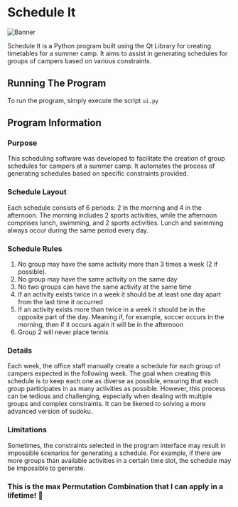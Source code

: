 # Schedule It

![Banner](Banner.png)

Schedule It is a Python program built using the Qt Library for creating timetables for a summer camp. It aims to assist in generating schedules for groups of campers based on various constraints.

## Running The Program

To run the program, simply execute the script `ui.py`

## Program Information

### Purpose
This scheduling software was developed to facilitate the creation of group schedules for campers at a summer camp. It automates the process of generating schedules based on specific constraints provided.

### Schedule Layout
Each schedule consists of 6 periods: 2 in the morning and 4 in the afternoon. The morning includes 2 sports activities, while the afternoon comprises lunch, swimming, and 2 sports activities. Lunch and swimming always occur during the same period every day.

### Schedule Rules
1. No group may have the same activity more than 3 times a week (2 if possible).
2. No group may have the same activity on the same day
3. No two groups can have the same activity at the same time
4. If an activity exists twice in a week it should be at least one day apart from the last time it occurred
5. If an activity exists more than twice in a week it should be in the opposite part of the day. Meaning if, for example, soccer occurs in the morning, then if it occurs again it will be in the afternoon
6. Group 2 will never place tennis

### Details
Each week, the office staff manually create a schedule for each group of campers expected in the following week. The goal when creating this schedule is to keep each one as diverse as possible, ensuring that each group participates in as many activities as possible. However, this process can be tedious and challenging, especially when dealing with multiple groups and complex constraints. It can be likened to solving a more advanced version of sudoku.

### Limitations
Sometimes, the constraints selected in the program interface may result in impossible scenarios for generating a schedule. For example, if there are more groups than available activities in a certain time slot, the schedule may be impossible to generate.

### This is the max Permutation Combination that I can apply in a lifetime! 🤯

